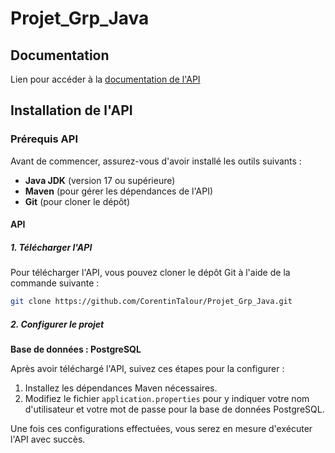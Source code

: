 # Projet_Grp_Java

## Documentation

Lien pour accéder à la [documentation de l'API](https://corentintalour.github.io/webHelpRDVD2-all/empty-md-topic.html)

## Installation de l'API

### Prérequis API
Avant de commencer, assurez-vous d'avoir installé les outils suivants :
- **Java JDK** (version 17 ou supérieure)
- **Maven** (pour gérer les dépendances de l'API)
- **Git** (pour cloner le dépôt)

#### API

##### 1. Télécharger l'API

Pour télécharger l'API, vous pouvez cloner le dépôt Git à l'aide de la commande suivante :

```bash
git clone https://github.com/CorentinTalour/Projet_Grp_Java.git
```

##### 2. Configurer le projet

**Base de données : PostgreSQL**

Après avoir téléchargé l'API, suivez ces étapes pour la configurer :

1. Installez les dépendances Maven nécessaires.
2. Modifiez le fichier `application.properties` pour y indiquer votre nom d'utilisateur et votre mot de passe pour la base de données PostgreSQL.

Une fois ces configurations effectuées, vous serez en mesure d'exécuter l'API avec succès.